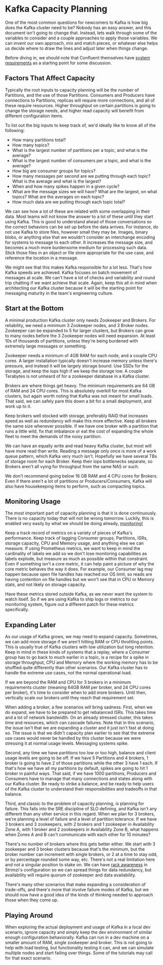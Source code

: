 # Kafka Capacity Planning

One of the most common questions for newcomers to Kafka is how big does the Kafka cluster need to be? Nobody has an easy answer, and this document isn't going to change that. Instead, lets walk through some of the variables to consider and a couple approaches to apply those variables. We can invent our own approach, mix and match pieces, or whatever else helps us decide where to draw the lines and adjust later when things change.

Before diving in, we should note that Confluent themselves have [system requirements](https://docs.confluent.io/platform/current/installation/system-requirements.html) as a starting point for some discussion.

## Factors That Affect Capacity

Typically the root inputs to capacity planning will be the number of Partitions, and the use of those Partitions. Consumers and Producers have connections to Partitions, replicas will require more connections, and all of these require resources. Higher throughput on certain partitions is going to change the storage needs, and higher read capacity will benefit from different configuration items.

To list out the big inputs to keep track of, we'd ideally like to know all of the following:

* How many partitions total?
* How many topics?
* What is the largest number of partitions per a topic, and what is the average?
* What is the largest number of consumers per a topic, and what is the average?
* How big are consumer groups for topics?
* How many messages per second are we putting through each topic? What is the average and what is the largest?
* When and how many spikes happen in a given cycle?
* What are the message sizes we will have? What are the largest, on what topics? What are the averages on each topic?
* How much data are we putting through each topic total?

We can see how a lot of these are related with some overlapping in their data. Most teams will not know the answer to a lot of these until they start using Kafka. This is good to understand ahead of those conversations so the correct behaviors can be set up before the data arrives. For instance, do not use Kafka to store files, however small they may be. Images, binary blobs, or anything else that we wouldn't consider an interchange encoding for systems to message to each other. It increases the message size, and becomes a much more burdensome medium for processing such data. Stick those files in an object or file store appropriate for the use case, and reference the location in a message.

We might see that this makes Kafka responsible for a lot less. That's how Kafka speeds are achieved. Kafka focuses on batch movement of messages at scale. We can't have a lot of checks and variability and round trip chatting if we want achieve that scale. Again, keep this all in mind when architecting our Kafka cluster because it will be the starting point for messaging maturity in the team's engineering culture.

## Start at the Bottom

A minimal production Kafka cluster only needs Zookeeper and Brokers. For reliability, we need a minimum 3 Zookeeper nodes, and 3 Broker nodes. Zookeeper can be expanded to 5 for larger clusters, but Brokers can grow to many nodes before the 3 Zookeeper nodes will need expansion. At least 10s of thousands of partitions, unless they're being burdened with extremely large messages or something.

Zookeeper needs a minimum of 4GB RAM for each node, and a couple CPU cores. A larger installation typically doesn't increase memory unless there's pressure, and instead it will be largely storage bound. Use SSDs for the storage, and keep the iops high if we keep the storage low. A couple Terabytes is not unheard of for a zookeeper database in a Kafka cluster.

Brokers are where things get heavy. The minimum requirements are 64 GB of RAM and 24 CPU cores. This is absolutely overkill for most Kafka clusters, but again worth noting that Kafka was not meant for small loads. That said, we can safely pare this down a bit for a small deployment, and work up to it.

Keep brokers well stocked with storage, preferably RAID that increases speed as well as redundancy will make this more effective. Keep all brokers the same size whenever possible. If we have one broker with a partition that runs a little wild, fix that imbalance or eat the cost of expanding the whole fleet to meet the demands of the noisy partition.

We can have an equally write and read heavy Kafka cluster, but most will have more read than write. Reading a message only once is more of a work queue pattern, which Kafka very much isn't. Hopefully we have several TBs of storage room for each Broker. Keep their iops bottlenecks separate, so Brokers aren't all vying for throughput from the same NAS or such.

We don't recommend going below 16 GB RAM and 4 CPU cores for Brokers. Even if there aren't a lot of partitions or Producers/Consumers, Kafka will also have housekeeping items to perform, such as compacting topics.

## Monitoring Usage

The most important part of capacity planning is that it is done continuously. There is no capacity today that will not be wrong tomorrow. Luckily, this is enabled very easily by what we should be doing already, [monitoring!](https://computingforgeeks.com/monitor-apache-kafka-with-prometheus-and-grafana/)

Keep a track record of metrics on a variety of pieces of Kafka's performance. Keep track of lagging Consumer groups, Partitions, ISRs, storage capacity, CPU and Memory usage, and anything else we can measure. If using Prometheus metrics, we want to keep in mind the cardinality of labels we add so we don't lose monitoring capabilities as labels explode, but measure as much as possible within that constraint. Even if something isn't a core metric, it can help paint a picture of why the core metric behaves the way it does. For example, our Consumer lag may happen because open file handles has reached our OS limit, so reads are having contention on file handles but we won't see that in CPU or Memory stats, and not likely on storage capacity.

Have these metrics stored outside Kafka, as we never want the system to watch itself. So if we are using Kafka to ship logs or metrics to our monitoring system, figure out a different patch for these metrics specifically.

## Expanding Later

As our usage of Kafka grows, we may need to expand capacity. Sometimes, we can add more storage if we aren't hitting RAM or CPU throttling points. This is usually true of Kafka clusters with low utilization but long retention. Keep in mind in these kinds of systems that a replay, where a Consumer group has to go back to much earlier in a topic, is a recipe for a spike in storage throughput, CPU and Memory where the working memory has to be shuffled quite differently than other scenarios. Our Kafka cluster has to handle the extreme use cases, not the normal operational load.

If we are beyond the RAM and CPU for 3 brokers in a minimum requirements cluster (meaning 64GB RAM per broker, and 24 CPU cores per broker), it's time to consider when to add more brokers. Until then, vertically scale our brokers until they reach that requirement set.

When adding a broker, a few scenarios will bring sadness. First, when we do expand, we have to be prepared to get rebalanced ISRs. This takes time and a lot of network bandwidth. On an already stressed cluster, this takes time and resources, which can cascade failures. Note that in this scenario, the issue isn't that we are expanding a cluster and it just isn't fast at doing so. The issue is that we didn't capacity plan earlier to see that the extreme use cases would never be handled by this cluster because we were stressing it at normal usage levels. Messaging systems spike.

Second, any time we have partitions too low or too high, balance and client usage levels are going to be off. If we have 5 Partitions and 4 brokers, 1 broker is going to have 2 of those partitions while the other 3 have 1 each. If that's how we have all my partitions by default, spikes are going to hit 1 broker in painful ways. That said, if we have 1000 partitions, Producers and Consumers have to manage that many connections and states along with our Kafka cluster. Be ready to strike a balance, and be ready to help users of the Kafka cluster to understand their responsibilities and tradeoffs in that balance.

Third, and classic to the problem of capacity planning, is planning for failure. This falls into the SRE discipline of SLO defining, and Kafka isn't any different than any other service in this regard. When we plan for 3 brokers, we're planning a level of failure and a level of partition tolerance. If we have 3 brokers and 3 zookeepers, with 2 brokers and 1 zookeeper in Availability Zone A, with 1 broker and 2 zookeepers in Availability Zone B, what happens when Zones A and B can't communicate with each other for 10 minutes?

There's no number of brokers where this gets better either. We start with 3 zookeeper and 3 broker clusters because that's the minimum, but the broker number can increment with single brokers, or 2 at a time to stay odd, or by percentage rounded some way, etc. There's not a real limitation here and not a singular position to stake on. We can have [rack awareness](https://strimzi.io/docs/operators/latest/overview.html#configuration-points-broker_str) in Strimzi's configuration so we can spread things for data redundancy, but availability will require quorum of zookeeper and data availability.

There's many other scenarios that make expanding a consideration of trade-offs, and there's more that involve failure modes of Kafka, but we should now have a good idea of the kinds of thinking needed to approach those when they come up.

## Playing Around

When exploring the actual deployment and usage of Kafka in a local dev scenario, ignore capacity and simply keep the dev environment of similar enough configuration behaviorally. Kafka can run in a dev machine on a smaller amount of RAM, single zookeeper and broker. This is not going to help with load testing, but functionality testing it can, and we can simulate multiple nodes and start failing over things. Some of the tutorials may call for that exact scenario.
